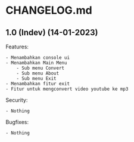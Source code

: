 # CHANGELOG.md

## 1.0 (Indev) (14-01-2023)

Features:

    - Menambahkan console ui
    - Menambahkan Main Menu
        - Sub menu Convert
        - Sub menu About
        - Sub menu Exit
    - Menambahkan fitur exit
    - Fitur untuk mengconvert video youtube ke mp3

Security:

    - Nothing

Bugfixes:

    - Nothing